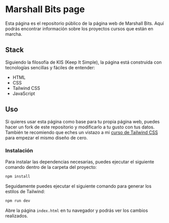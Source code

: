 # Marshall Bits page

Esta página es el repositorio público de la página web de Marshall Bits. Aquí podrás encontrar información sobre los proyectos cursos que están en marcha. 

## Stack

Siguiendo la filosofía de KIS (Keep It Simple), la página está construida con tecnologías sencillas y fáciles de entender:

- HTML
- CSS
- Tailwind CSS
- JavaScript

## Uso

Si quieres usar esta página como base para tu propia página web, puedes hacer un fork de este repositorio y modificarlo a tu gusto con tus datos. También te recomiendo que eches un vistazo a mi [curso de Tailwind CSS](https://www.udemy.com/course/tailwind-desde-cero/?referralCode=E7458FFD1BB54AA9EB3C) para empezar el mismo diseño de cero. 

### Instalación

Para instalar las dependencias necesarias, puedes ejecutar el siguiente comando dentro de la carpeta del proyecto:

```bash
npm install
```
Seguidamente puedes ejecutar el siguiente comando para generar los estilos de Tailwind:

```bash
npm run dev
```

Abre la página `index.html` en tu navegador y podrás ver los cambios realizados.

